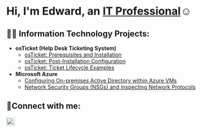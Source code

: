 <h1>Hi, I'm Edward, an <a href="https://linkedin.com/in/Josh">IT Professional</a>☺</h1>

<h2>👨‍💻 Information Technology Projects:</h2>

- <b>osTicket (Help Desk Ticketing System)</b>
  - [osTicket: Prerequisites and Installation](https://github.com/EdwardIT662/osticket-prereqs)
  - [osTicket: Post-Installation Configuration](https://github.com/EdwardIT662/OsTicket-Config)
  - [osTicket: Ticket Lifecycle Examples](https://github.com/EdwardIT662/osTicket-Ticket-Lifecycle-Ex)
- <b>Microsoft Azure</b>
  - [Configuring On-premises Active Directory within Azure VMs](https://github.com/EdwardIT662/Configuring-On-premises-Active-Directory-within-Azure-VMs)
  - [Network Security Groups (NSGs) and Inspecting Network Protocols](https://github.com/EdwardIT662/Network-Security-Groups-and-Inspecting-Network-Protocols)

<h2>🤳Connect with me:</h2>

[<img align="left" alt="Josh | LinkedIn" width="22px" src="https://cdn.jsdelivr.net/npm/simple-icons@v3/icons/linkedin.svg" />][linkedin]

[linkedin]: https://www.linkedin.com/in/edwardwilliams662/
